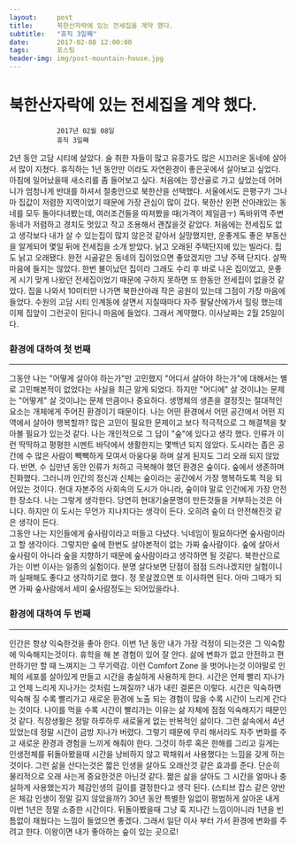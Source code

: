 ```yaml
---
layout:	    post
title: 	    북한산자락에 있는 전세집을 계약 했다. 
subtitle:   "휴직 3일째"
date:       2017-02-08 12:00:00
tags:       포스팅
header-img: img/post-mountain-house.jpg
---
```


# 	    북한산자락에 있는 전세집을 계약 했다. 
```
			2017년 02월 08일
			휴직 3일째
```


2년 동안 고담 시티에 살았다. 술 취한 자들이 많고 유흥가도 많은 시끄러운 동네에 살아서 많이 지쳤다. 휴직하는 1년 동안만 이라도 자연환경이 좋은곳에서 살아보고 싶었다. 아침에 일어났을때 새소리를 좀 들어보고 싶다. 처음에는 깡산골로 가고 싶었는데 어머니가 엄청나게 반대를 하셔서 절충안으로 북한산을 선택했다. 서울에서도 은평구가 그나마 집값이 저렴한 지역이었기 때문에 가장 관심이 많이 갔다. 북한산 왼편 산아래있는 동네를 모두 돌아다녀봤는데, 여러조건들을 따져봤을 때(가격이 제일큼ㅜ) 독바위역 주변 동네가 저렴하고 경치도 멋있고 작고 조용해서 괜찮을것 같았다. 처음에는 전세집도 없고 생각보다 내가 살 수 있는집이 많지 않은것 같아서 실망했지만, 운좋게도 좋은 부동산을 알게되어 몇일 뒤에 전세집을 소개 받았다. 낡고 오래된 주택단지에 있는 빌라다. 집도 낡고 오래됐다. 완전 시골같은 동네의 집이었으면 좋았겠지만 그냥 주택 단지다. 살짝 마음에 들지는 않았다. 한번 불이났던 집이라 그래도 수리 후 바로 나온 집이었고, 운좋게 시기 맞게 나왔던 전세집이었기 때문에 구하지 못하면 또 한동안 전세집이 없을것 같았다. 집을 나와서 10미터만 나가면 북한산아래 작은 공원이 있는데 그점이 가장 마음에 들었다. 수원의 고담 시티 인계동에 살면서 지칠때마다 자주 팔달산에가서 힐링 했는데 이제 집앞이 그런곳이 된다니 마음에 들었다. 그래서 계약했다. 이사날짜는 2월 25일이다.  

### 환경에 대하여 첫 번째  
----

그동안 나는 "어떻게 살아야 하는가"만 고민했지 "어디서 살아야 하는가"에 대해서는 별로 고민해본적이 없었다는 사실을 최근 알게 되었다. 하지만 "어디에" 살 것이냐는 문제는 "어떻게" 살 것이냐는 문제 만큼이나 중요하다. 생명체의 생존을 결정짓는 절대적인 요소는 개체에게 주어진 환경이기 때문이다. 나는 어떤 환경에서 어떤 공간에서 어떤 지역에서 살아야 행복할까? 많은 고민이 필요한 문제이고 보다 적극적으로 그 해결책을 찾아볼 필요가 있는것 같다. 나는 개인적으로 그 답이 "숲"에 있다고 생각 했다. 인류가 이런 딱딱하고 평평한 시멘트 바닥에서 생활한지는 몇백년 되지 않았다. 도시라는 좁은 공간에 수 많은 사람이 빽빽하게 모여서 아웅다웅 하며 살게 된지도 그리 오래 되지 않았다. 반면, 수 십만년 동안 인류가 처하고 극복해야 했던 환경은 숲이다. 숲에서 생존하며 진화했다. 그러니까 인간의 정신과 신체는 숲이라는 공간에서 가장 행복하도록 적응 되어있는 것이다. 현대 자본주의 사회속의 도시가 아니라, 숲이야 말로 인간에게 가장 안전한 장소다. 나는 그렇게 생각한다. 당연히 현대기술문명이 만든것들을 거부하는것은 아니다. 하지만 이 도시는 무언가 지나치다는 생각이 든다. 오히려 숲이 더 안전해진것 같은 생각이 든다.  
그동안 나는 지인들에게 숲사람이라고 떠들고 다녔다. 닉네임이 필요하다면 숲사람이라고 할 생각이다. 그렇지만 숲에 한번도 살아본적이 없는 가짜 숲사람이다. 숲에 살아서 숲사람이 아니라 숲을 지향하기 때문에 숲사람이라고 생각하면 될 것같다. 북한산으로 가는 이번 이사는 일종의 실험이다. 분명 살다보면 단점이 점점 드러나겠지만 실험이니까 실패해도 좋다고 생각하기로 했다. 정 못살겠으면 또 이사하면 된다. 아마 그때가 되면 가짜 숲사람에서 세미 숲사람정도는 되어있을라나.  


### 환경에 대하여 두 번째
----

인간은 항상 익숙한것을 좋아 한다. 이번 1년 동안 내가 가장 걱정이 되는것은 그 익숙함에 익숙해지는것이다. 휴학을 해 본 경험이 있어 잘 안다. 삶에 변화가 없고 안전하고 편안하기만 할 때 느껴지는 그 무기력감. 이런 Comfort Zone 을 벗어나는것 이야말로 인체의 세포를 살아있게 만들고 시간을 충실하게 사용하게 한다. 시간은 언제 빨리 지나가고 언제 느리게 지나가는 것처럼 느껴질까? 내가 내린 결론은 이렇다. 시간은 익숙하면 익숙해 질 수록 빨리가고 새로운 환경에 노출 되는 경험이 많을 수록 시간이 느리게 간다는 것이다. 나이를 먹을 수록 시간이 빨리가는 이유는 삶 자체에 점점 익숙해지기 때문인것 같다. 직장생활은 정말 하루하루 새로울게 없는 반복적인 삶이다. 그런 삶속에서 4년 있었는데 정말 시간이 금방 지나가 버렸다. 그렇기 때문에 무리 해서라도 자주 변화를 주고 새로운 환경과 경험을 느끼게 해줘야 한다. 그것이 하루 혹은 한해를 그리고 길게는 인생전체를 뒤돌아봤을때 시간을 낭비하지 않고 꽉채워서 사용했다는 느낌을 갖게 하는 것이다. 그런 삶을 산다는것은 짧은 인생을 살아도 오래산것 같은 효과를 준다. 단순히 물리적으로 오래 사는게 중요한것은 아닌것 같다. 짦은 삶을 살아도 그 시간을 얼마나 충실하게 사용했는지가 체감인생의 길이를 결정한다고 생각 된다. (스티브 잡스 같은 양반은 체감 인생이 정말 길지 않았을까?) 30년 동안 특별한 일없이 평범하게 살아온 내게 이번 1년은 정말 소중한 시간이다. 뒤돌아봤을때 그냥 훅 지나간 느낌이아니라 1년을 빈틈없이 채웠다는 느낌이 들었으면 좋겠다. 그래서 일단 이사 부터 가서 환경에 변화를 주려고 한다. 이왕이면 내가 좋아하는 숲이 있는 곳으로!  
